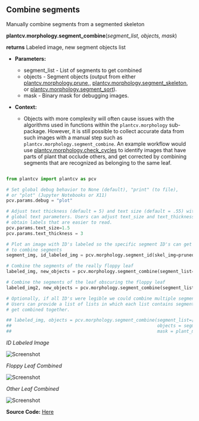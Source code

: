 ## Combine segments 

Manually combine segments from a segmented skeleton 

**plantcv.morphology.segment_combine**(*segment_list, objects, mask*)

**returns** Labeled image, new segment objects list 

- **Parameters:**
    - segment_list - List of segments to get combined
    - objects - Segment objects (output from either [plantcv.morphology.prune](prune.md),,
    [plantcv.morphology.segment_skeleton](segment_skeleton.md), or
    [plantcv.morphology.segment_sort](segment_sort.md)).
    - mask - Binary mask for debugging images.

- **Context:**
    - Objects with more complexity will often cause issues with the algorithms used in functions within the 
    `plantcv.morphology` sub-package. However, it is still possible to collect accurate data from such images
    with a manual step such as `plantcv.morphology.segment_combine`. An example workflow would use 
    [plantcv.morphology.check_cycles](check_cycles.md) to identify images that have parts of plant that occlude 
    others, and get corrected by combining segments that are recognized as belonging to the same leaf. 


```python

from plantcv import plantcv as pcv

# Set global debug behavior to None (default), "print" (to file), 
# or "plot" (Jupyter Notebooks or X11)
pcv.params.debug = "plot"

# Adjust text thickness (default = 5) and text size (default = .55) with the 
# global text parameters. Users can adjust text_size and text_thickness to 
# obtain labels that are easier to read. 
pcv.params.text_size=1.5
pcv.params.text_thickness = 3

# Plot an image with ID's labeled so the specific segment ID's can get used
# to combine segments 
segment_img, id_labeled_img = pcv.morphology.segment_id(skel_img=pruned_img, objects=segment_objects, mask=mask)

# Combine the segments of the really floppy leaf
labeled_img, new_objects = pcv.morphology.segment_combine(segment_list=[12,6], objects=segment_objects, mask=mask)

# Combine the segments of the leaf obscuring the floppy leaf 
labeled_img2, new_objects = pcv.morphology.segment_combine(segment_list=[7,6], objects=new_objects, mask=mask)

# Optionally, if all ID's were legible we could combine multiple segments in one step. 
# Users can provide a list of lists in which each list contains segments that should 
# get combined together.  

## labeled_img, objects = pcv.morphology.segment_combine(segment_list=[[12,6,3], [11,10]],
##                                                       objects = segment_objects,
##                                                       mask = plant_mask)    

```

*ID Labeled Image*

![Screenshot](img/documentation_images/combine_segments/labeled_ids_img.jpg)

*Floppy Leaf Combined*

![Screenshot](img/documentation_images/combine_segments/combined_img.jpg)

*Other Leaf Combined*

![Screenshot](img/documentation_images/combine_segments/combined2_img.jpg)

**Source Code:** [Here](https://github.com/danforthcenter/plantcv/blob/main/plantcv/plantcv/morphology/segment_combine.py)
